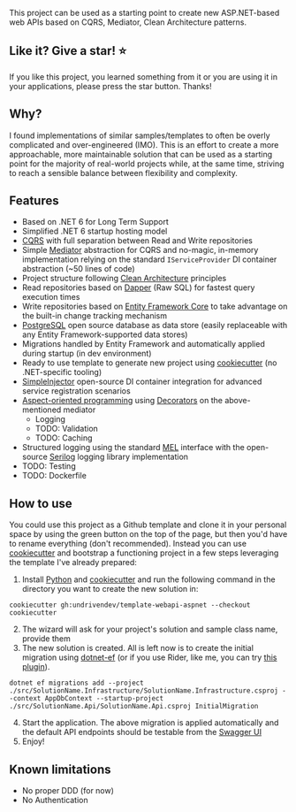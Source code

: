 This project can be used as a starting point to create new ASP.NET-based web APIs based on CQRS, Mediator, Clean Architecture patterns.

## Like it? Give a star! :star:

If you like this project, you learned something from it or you are using it in your applications, please press the star button. Thanks!

## Why?

I found implementations of similar samples/templates to often be overly complicated and over-engineered (IMO). This is an effort to create a more approachable, more maintainable solution that can be used as a starting point for the majority of real-world projects while, at the same time, striving to reach a sensible balance between flexibility and complexity.

## Features

- Based on .NET 6 for Long Term Support
- Simplified .NET 6 startup hosting model
- [CQRS](https://docs.microsoft.com/en-us/azure/architecture/patterns/cqrs) with full separation between Read and Write repositories
- Simple [Mediator](https://en.wikipedia.org/wiki/Mediator_pattern) abstraction for CQRS and no-magic, in-memory implementation relying on the standard `IServiceProvider` DI container abstraction (~50 lines of code)
- Project structure following [Clean Architecture](https://blog.cleancoder.com/uncle-bob/2012/08/13/the-clean-architecture.html) principles
- Read repositories based on [Dapper](https://github.com/DapperLib/Dapper) (Raw SQL) for fastest query execution times
- Write repositories based on [Entity Framework Core](https://github.com/dotnet/efcore) to take advantage on the built-in change tracking mechanism
- [PostgreSQL](https://www.postgresql.org/) open source database as data store (easily replaceable with any Entity Framework-supported data stores)
- Migrations handled by Entity Framework and automatically applied during startup (in dev environment)
- Ready to use template to generate new project using [cookiecutter](https://github.com/cookiecutter/cookiecutter) (no .NET-specific tooling)
- [SimpleInjector](https://github.com/simpleinjector/SimpleInjector) open-source DI container integration for advanced service registration scenarios
- [Aspect-oriented programming](https://en.wikipedia.org/wiki/Aspect-oriented_programming) using [Decorators](https://en.wikipedia.org/wiki/Decorator_pattern) on the above-mentioned mediator
  - Logging
  - TODO: Validation
  - TODO: Caching
- Structured logging using the standard [MEL](https://github.com/dotnet/runtime/tree/main/src/libraries/Microsoft.Extensions.Logging.Abstractions) interface with the open-source [Serilog](https://github.com/serilog/serilog) logging library implementation
- TODO: Testing
- TODO: Dockerfile

## How to use

You could use this project as a Github template and clone it in your personal space by using the green button on the top of the page, but then you'd have to rename everything (don't recommended). Instead you can use [cookiecutter](https://github.com/cookiecutter/cookiecutter) and bootstrap a functioning project in a few steps leveraging the template I've already prepared:

1. Install [Python](https://www.python.org/downloads/) and [cookiecutter](https://cookiecutter.readthedocs.io/en/latest/installation.html) and run the following command in the directory you want to create the new solution in:

`cookiecutter gh:undrivendev/template-webapi-aspnet --checkout cookiecutter`

2. The wizard will ask for your project's solution and sample class name, provide them
3. The new solution is created. All is left now is to create the initial migration using [dotnet-ef](https://docs.microsoft.com/en-us/ef/core/cli/dotnet) (or if you use Rider, like me, you can try [this plugin](https://plugins.jetbrains.com/plugin/18147-entity-framework-core-ui)).

`dotnet ef migrations add --project ./src/SolutionName.Infrastructure/SolutionName.Infrastructure.csproj --context AppDbContext --startup-project ./src/SolutionName.Api/SolutionName.Api.csproj InitialMigration`

4. Start the application. The above migration is applied automatically and the default API endpoints should be testable from the [Swagger UI](http://localhost:5000/swagger/index.html)
5. Enjoy!

## Known limitations

- No proper DDD (for now)
- No Authentication
